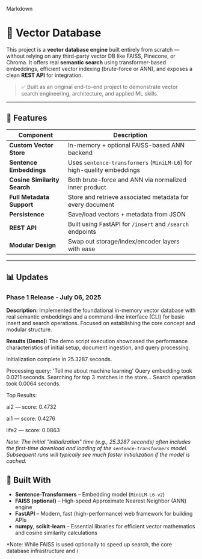 Markdown

# 🧠 Vector Database

This project is a  **vector database engine** built entirely from scratch — without relying on any third-party vector DB like FAISS, Pinecone, or Chroma. It offers real **semantic search** using transformer-based embeddings, efficient vector indexing (brute-force or ANN), and exposes a clean **REST API** for integration.

> ✅ Built as an original end-to-end project to demonstrate vector search engineering, architecture, and applied ML skills.

---

## 🚀 Features

| Component            | Description                                                                 |
|----------------------|-----------------------------------------------------------------------------|
| **Custom Vector Store** | In-memory + optional FAISS-based ANN backend                             |
| **Sentence Embeddings** | Uses `sentence-transformers` (`MiniLM-L6`) for high-quality embeddings  |
| **Cosine Similarity Search** | Both brute-force and ANN via normalized inner product               |
| **Full Metadata Support** | Store and retrieve associated metadata for every document              |
| **Persistence** | Save/load vectors + metadata from JSON                                    |
| **REST API** | Built using FastAPI for `/insert` and `/search` endpoints                  |
| **Modular Design** | Swap out storage/index/encoder layers with ease                           |

---


## 📊 Updates

### Phase 1 Release - July 06, 2025

**Description:**
Implemented the foundational in-memory vector database with real semantic embeddings and a command-line interface (CLI) for basic insert and search operations. Focused on establishing the core concept and modular structure.

**Results (Demo):**
The demo script execution showcased the performance characteristics of initial setup, document ingestion, and query processing.

Initialization complete in 25.3287 seconds.

Processing query: 'Tell me about machine learning'
Query embedding took 0.0211 seconds.
Searching for top 3 matches in the store...
Search operation took 0.0064 seconds.

Top Results:

ai2 — score: 0.4732

ai1 — score: 0.4276

life2 — score: 0.0863

*Note: The initial "Initialization" time (e.g., 25.3287 seconds) often includes the first-time download and loading of the `sentence-transformers` model. Subsequent runs will typically see much faster initialization if the model is cached.*

## 🔧 Built With

* **Sentence-Transformers** – Embedding model (`MiniLM-L6-v2`)
* **FAISS (optional)** – High-speed Approximate Nearest Neighbor (ANN) engine
* **FastAPI** – Modern, fast (high-performance) web framework for building APIs
* **numpy**, **scikit-learn** – Essential libraries for efficient vector mathematics and cosine similarity calculations

*Note: While FAISS is used optionally to speed up search, the core database infrastructure and i